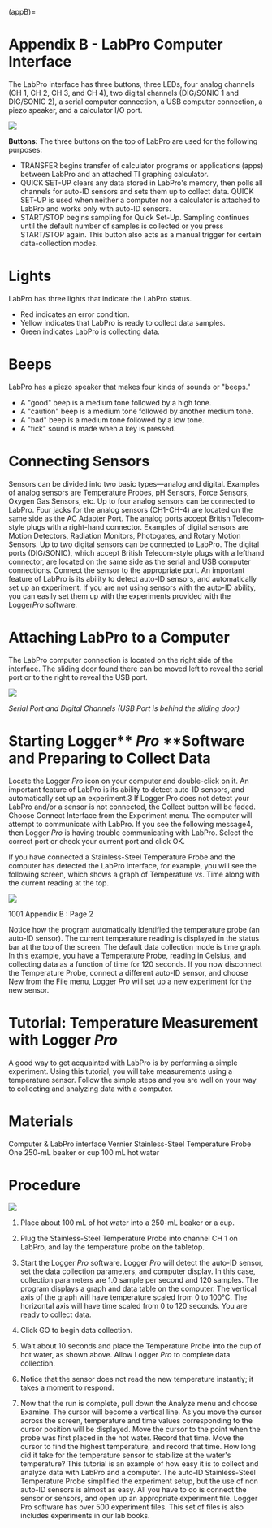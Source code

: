 (appB)=
# Appendix B - LabPro Computer Interface

The LabPro interface has three buttons, three LEDs, four analog channels (CH 1, CH 2, CH 3, and CH 4), two digital channels (DIG/SONIC 1 and DIG/SONIC 2), a serial computer connection, a USB computer connection, a piezo speaker, and a calculator I/O port.

![](../figures/_page_80_Figure_2.jpeg)

**Buttons:** The three buttons on the top of LabPro are used for the following purposes:

- TRANSFER begins transfer of calculator programs or applications (apps) between LabPro and an attached TI graphing calculator.
- QUICK SET-UP clears any data stored in LabPro's memory, then polls all channels for auto-ID sensors and sets them up to collect data. QUICK SET-UP is used when neither a computer nor a calculator is attached to LabPro and works only with auto-ID sensors.
- START/STOP begins sampling for Quick Set-Up. Sampling continues until the default number of samples is collected or you press START/STOP again. This button also acts as a manual trigger for certain data-collection modes.

# Lights

LabPro has three lights that indicate the LabPro status.

- Red indicates an error condition.
- Yellow indicates that LabPro is ready to collect data samples.
- Green indicates LabPro is collecting data.

# Beeps

LabPro has a piezo speaker that makes four kinds of sounds or "beeps."

- A "good" beep is a medium tone followed by a high tone.
- A "caution" beep is a medium tone followed by another medium tone.
- A "bad" beep is a medium tone followed by a low tone.
- A "tick" sound is made when a key is pressed.

# Connecting Sensors

Sensors can be divided into two basic types—analog and digital. Examples of analog sensors are Temperature Probes, pH Sensors, Force Sensors, Oxygen Gas Sensors, etc. Up to four analog sensors can be connected to LabPro. Four jacks for the analog sensors (CH1-CH-4) are located on the same side as the AC Adapter Port. The analog ports accept British Telecom-style plugs with a right-hand connector. Examples of digital sensors are Motion Detectors, Radiation Monitors, Photogates, and Rotary Motion Sensors. Up to two digital sensors can be connected to LabPro. The digital ports (DIG/SONIC), which accept British Telecom-style plugs with a lefthand connector, are located on the same side as the serial and USB computer connections. Connect the sensor to the appropriate port. An important feature of LabPro is its ability to detect auto-ID sensors, and automatically set up an experiment. If you are not using sensors with the auto-ID ability, you can easily set them up with the experiments provided with the Logger*Pro* software.

# Attaching LabPro to a Computer

The LabPro computer connection is located on the right side of the interface. The sliding door found there can be moved left to reveal the serial port or to the right to reveal the USB port.

![](../figures/_page_81_Picture_4.jpeg)

*Serial Port and Digital Channels (USB Port is behind the sliding door)*

# Starting Logger** *Pro* **Software and Preparing to Collect Data

Locate the Logger *Pro* icon on your computer and double-click on it. An important feature of LabPro is its ability to detect auto-ID sensors, and automatically set up an experiment.3 If Logger Pro does not detect your LabPro and/or a sensor is not connected, the Collect button will be faded. Choose Connect Interface from the Experiment menu. The computer will attempt to communicate with LabPro. If you see the following message4, then Logger *Pro* is having trouble communicating with LabPro. Select the correct port or check your current port and click OK.

If you have connected a Stainless-Steel Temperature Probe and the computer has detected the LabPro interface, for example, you will see the following screen, which shows a graph of Temperature *vs*. Time along with the current reading at the top.

![](../figures/_page_81_Figure_9.jpeg)

1001 Appendix B : Page 2

Notice how the program automatically identified the temperature probe (an auto-ID sensor). The current temperature reading is displayed in the status bar at the top of the screen. The default data collection mode is time graph. In this example, you have a Temperature Probe, reading in Celsius, and collecting data as a function of time for 120 seconds. If you now disconnect the Temperature Probe, connect a different auto-ID sensor, and choose New from the File menu, Logger *Pro* will set up a new experiment for the new sensor.

# Tutorial: Temperature Measurement with Logger *Pro*

A good way to get acquainted with LabPro is by performing a simple experiment. Using this tutorial, you will take measurements using a temperature sensor. Follow the simple steps and you are well on your way to collecting and analyzing data with a computer.

# Materials

Computer & LabPro interface Vernier Stainless-Steel Temperature Probe One 250-mL beaker or cup 100 mL hot water

# Procedure

![](../figures/_page_82_Picture_7.jpeg)

1. Place about 100 mL of hot water into a 250-mL beaker or a cup.

2. Plug the Stainless-Steel Temperature Probe into channel CH 1 on LabPro, and lay the temperature probe on the tabletop.

3. Start the Logger *Pro* software. Logger *Pro* will detect the auto-ID sensor, set the data collection parameters, and computer display. In this case, collection parameters are 1.0 sample per second and 120 samples. The program displays a graph and data table on the computer. The vertical axis of the graph will have temperature scaled from 0 to 100°C. The horizontal axis will have time scaled from 0 to 120 seconds. You are ready to collect data.

4. Click GO to begin data collection.

5. Wait about 10 seconds and place the Temperature Probe into the cup of hot water, as shown above. Allow Logger *Pro* to complete data collection.

6. Notice that the sensor does not read the new temperature instantly; it takes a moment to respond.

7. Now that the run is complete, pull down the Analyze menu and choose Examine. The cursor will become a vertical line. As you move the cursor across the screen, temperature and time values corresponding to the cursor position will be displayed. Move the cursor to the point when the probe was first placed in the hot water. Record that time. Move the cursor to find the highest temperature, and record that time. How long did it take for the temperature sensor to stabilize at the water's temperature? This tutorial is an example of how easy it is to collect and analyze data with LabPro and a computer. The auto-ID Stainless-Steel Temperature Probe simplified the experiment setup, but the use of non auto-ID sensors is almost as easy. All you have to do is connect the sensor or sensors, and open up an appropriate experiment file. Logger Pro software has over 500 experiment files. This set of files is also includes experiments in our lab books.
